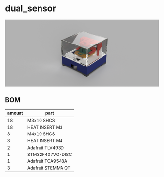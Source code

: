 # dual_sensor

![dual_sensor_render_1](IMAGES/dual_sensor_render_1.png)

## BOM

| amount | part               |
|--------|--------------------|
| 18     | M3x10 SHCS         |
| 18     | HEAT INSERT M3     |
| 3      | M4x10 SHCS         |
| 3      | HEAT INSERT M4     |
| 2      | Adafruit TLV493D   |
| 1      | STM32F407VG-DISC   |
| 1      | Adafruit TCA9548A  |
| 3      | Adafruit STEMMA QT |
